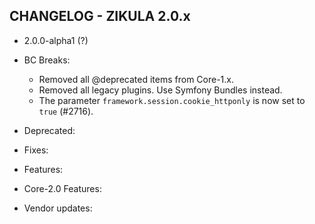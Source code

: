 CHANGELOG - ZIKULA 2.0.x
------------------------

* 2.0.0-alpha1 (?)

 - BC Breaks:
    - Removed all @deprecated items from Core-1.x.
    - Removed all legacy plugins. Use Symfony Bundles instead.
    - The parameter `framework.session.cookie_httponly` is now set to `true` (#2716).

 - Deprecated:

 - Fixes:

 - Features:

 - Core-2.0 Features:

 - Vendor updates:
